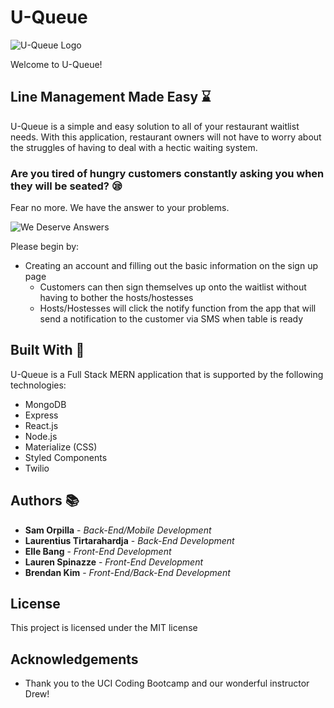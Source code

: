 # U-Queue
![U-Queue Logo](https://github.com/orpillasam/U-Queue/blob/master/client/src/assets/2x/Asset%201%402x.png)

Welcome to U-Queue!

## Line Management Made Easy :hourglass:

U-Queue is a simple and easy solution to all of your restaurant waitlist needs. With this application, restaurant owners will not have to worry about the struggles of having to deal with a hectic waiting system.

### Are you tired of hungry customers constantly asking you when they will be seated? :sleepy:

Fear no more. We have the answer to your problems.

![We Deserve Answers](https://media.giphy.com/media/l0MYrqEXDfPtrgLXG/giphy.gif)

Please begin by: 
* Creating an account and filling out the basic information on the sign up page
    * Customers can then sign themselves up onto the waitlist without having to bother the hosts/hostesses
    * Hosts/Hostesses will click the notify function from the app that will send a notification to the customer via SMS when table is ready

## Built With :nut_and_bolt:
U-Queue is a Full Stack MERN application that is supported by the following technologies:
* MongoDB
* Express
* React.js
* Node.js
* Materialize (CSS) 
* Styled Components
* Twilio  

## Authors :books:
* **Sam Orpilla** - *Back-End/Mobile Development*
* **Laurentius Tirtarahardja** - *Back-End Development*
* **Elle Bang** - *Front-End Development*
* **Lauren Spinazze** - *Front-End Development*
* **Brendan Kim** - *Front-End/Back-End Development*

## License
This project is licensed under the MIT license 

## Acknowledgements
* Thank you to the UCI Coding Bootcamp and our wonderful instructor Drew! 
